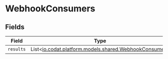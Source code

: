 # WebhookConsumers


## Fields

| Field                                                                                           | Type                                                                                            | Required                                                                                        | Description                                                                                     |
| ----------------------------------------------------------------------------------------------- | ----------------------------------------------------------------------------------------------- | ----------------------------------------------------------------------------------------------- | ----------------------------------------------------------------------------------------------- |
| `results`                                                                                       | List<[io.codat.platform.models.shared.WebhookConsumer](../../models/shared/WebhookConsumer.md)> | :heavy_minus_sign:                                                                              | N/A                                                                                             |